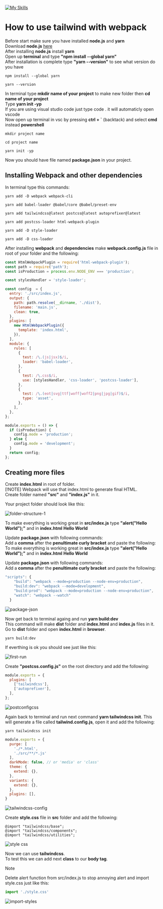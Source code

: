 [![My Skills](https://skillicons.dev/icons?i=webpack,tailwind)](https://skillicons.dev)

# How to use tailwind with webpack

Before start make sure you have installed **node.js** and **yarn**  
Download **node.js** [here](https://nodejs.org/en)  
After installing **node.js** install **yarn**  
Open up **terminal** and type **"npm install --global yarn"**  
After installation is complete type **"yarn --version"** to see what version do you have  

```
npm install --global yarn
```

```
yarn --version
```

In terminal type **mkdir name of your project** to make new folder then **cd name of your project**  
Type **yarn init -yp**  
If you are using visual studio code just type code . it will automaticly open vscode   
Now open up terminal in vsc by pressing **ctrl + `** (backtack) and select **cmd** instead **powershell**  

```
mkdir project name
```

```
cd project name
```

```
yarn init -yp
```
Now you should have file named **package.json** in your project.

## Installing Webpack and other dependencies

In terminal type this commands:
```
yarn add -D webpack webpack-cli
```
```
yarn add babel-loader @babel/core @babel/preset-env
```
```
yarn add tailwindcss@latest postcss@latest autoprefixer@latest
```
```
yarn add postcss-loader html-webpack-plugin
```
```
yarn add -D style-loader
```
```
yarn add -D css-loader	
```
After installing **webpack** and **dependencies** make **webpack.config.js** file in root of your folder and the following:

```javascript
const HtmlWebpackPlugin = require('html-webpack-plugin');
const path = require('path');
const isProduction = process.env.NODE_ENV === 'production';

const stylesHandler = 'style-loader';

const config  = {
  entry: './src/index.js',
  output: {
    path: path.resolve(__dirname, './dist'),
    filename: 'main.js',
    clean: true,
  },
  plugins: [
    new HtmlWebpackPlugin({
      template: 'index.html',
    }),
  ],
  module: {
    rules: [
      {
        test: /\.(js|jsx)$/i,
        loader: 'babel-loader',
      },
      {
        test: /\.css$/i,
        use: [stylesHandler, 'css-loader', 'postcss-loader'],
      },
      {
        test: /\.(eot|svg|ttf|woff|woff2|png|jpg|gif)$/i,
        type: 'asset',
      },
    ],
  },
};

module.exports = () => {
  if (isProduction) {
    config.mode = 'production';
  } else {
    config.mode = 'development';
  }
  return config;
};
```

## Creating more files

Create **index.html** in root of folder.  
[!NOTE] Webpack will use that index.html to generate final HTML.  
Create folder named **"src"** and **"index.js"** in it.  

Your project folder should look like this:

![folder-structure-1](https://github.com/adnancodes29/TailwindCss-and-WebPack5/assets/162288583/ba8e6597-0d0b-418a-b7cf-9194b826daed)

To make everything is working great in **src/index.js** type **"alert("Hello World");"** and in **index.html** **Hello World**

Update **package.json** with following commands:  
Add a **comma** after the **penultimate curly bracket** and paste the following:  
To make everything is working great in **src/index.js** type **"alert("Hello World");"** and in **index.html** **Hello World**

Update **package.json** with following commands:  
Add a **comma** after the **penultimate curly bracket** and paste the following:

```javascript
"scripts": {
    "build": "webpack --mode=production --node-env=production",
    "build:dev": "webpack --mode=development",
    "build:prod": "webpack --mode=production --node-env=production",
    "watch": "webpack --watch"
  }
```

![package-json](https://github.com/adnancodes29/TailwindCss-and-WebPack5/assets/162288583/0e66e67c-2505-441a-9f0b-c663b272e594)

Now get back to terminal againg and run **yarn build:dev**  
This command will make **dist** folder and **index.html** and **index.js** files in it.  
Go to **dist** folder and open **index.html** in **browser**.   

```
yarn build:dev
```
If everthing is ok you should see just like this: 


![first-run](https://github.com/adnancodes29/TailwindCss-and-WebPack5/assets/162288583/94d9c887-fbd5-4b3b-8ba7-4cb950578da9)

Create **"postcss.config.js"** on the root directory and add the following: 

```javascript
module.exports = {
  plugins: [
    ['tailwindcss'],
    ['autoprefixer'],
  ],
};
```

![postconfigcss](https://github.com/adnancodes29/TailwindCss-and-WebPack5/assets/162288583/5c5e5356-2db3-4532-ac1d-dcc8929b38d5)

Again back to terminal and run next command **yarn tailwindcss init**. This will generate a file called **tailwind.config.js**, open it and add the following:

```
yarn tailwindcss init

```

```javascript
module.exports = {
  purge: [
    './*.html',
    './src/**/*.js'
  ],
  darkMode: false, // or 'media' or 'class'
  theme: {
    extend: {},
  },
  variants: {
    extend: {},
  },
  plugins: [],
}
```

![tailwindcss-config](https://github.com/adnancodes29/TailwindCss-and-WebPack5/assets/162288583/22d4c746-c5da-412e-9999-19b5639e7733)

Create **style.css** file in **src** folder and add the following:
```
@import "tailwindcss/base";
@import "tailwindcss/components";
@import "tailwindcss/utilities";
```

![style css](https://github.com/adnancodes29/TailwindCss-and-WebPack5/assets/162288583/077dd613-72fb-4538-8fcc-2a09fc68eda8)

Now we can use **tailwindcss**.  
To test this we can add next **class** to our **body tag**.

> [!NOTE]
> Delete alert function from src/index.js to stop annoying alert and import style.css just like this:

```javascript
import './style.css'
```
![import-styles](https://github.com/adnancodes29/TailwindCss-and-WebPack5/assets/162288583/c650416f-75f5-48d4-aeeb-3eabb16ac74c)

 

